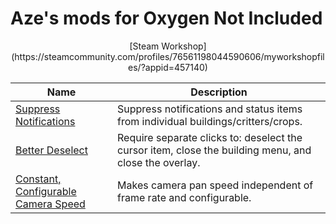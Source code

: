 # Aze's mods for Oxygen Not Included

<p align="center">[Steam Workshop](https://steamcommunity.com/profiles/76561198044590606/myworkshopfiles/?appid=457140)</p>


|**Name**|**Description**|
|---|---|
|[Suppress Notifications](https://steamcommunity.com/sharedfiles/filedetails/?id=1832319118)|Suppress notifications and status items from individual buildings/critters/crops.|
|[Better Deselect](https://steamcommunity.com/sharedfiles/filedetails/?id=1870696175)|Require separate clicks to: deselect the cursor item, close the building menu, and close the overlay.|
|[Constant, Configurable Camera Speed](https://steamcommunity.com/sharedfiles/filedetails/?id=1845747605)|Makes camera pan speed independent of frame rate and configurable.|

